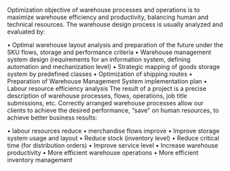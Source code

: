 Optimization objective of warehouse processes and operations is to maximize warehouse efficiency and productivity, balancing human and technical resources.
The warehouse design process is usually analyzed and evaluated by:

• Optimal warehouse layout analysis and preparation of the future under the SKU flows, storage and performance criteria • Warehouse management system design (requirements for an information system, defining automation and mechanization level) • Strategic mapping of goods storage system by predefined classes • Optimization of shipping routes • Preparation of Warehouse Management System implementation plan • Labour resource efficiency analysis
The result of a project is a precise description of warehouse processes, flows, operations, job title submissions, etc. Correctly arranged warehouse processes allow our clients to achieve the desired performance, “save” on human resources, to achieve better business results:

• labour resources reduce • merchandise flows improve • Improve storage system usage and layout • Reduce stock (inventory level) • Reduce critical time (for distribution orders) • Improve service level • Increase warehouse productivity • More efficient warehouse operations • More efficient inventory management
